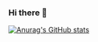 ### Hi there 👋

<!--
**WyattChase/WyattChase** is a ✨ _special_ ✨ repository because its `README.md` (this file) appears on your GitHub profile.

Here are some ideas to get you started:

- 🔭 I’m currently working on GigHive Project
- 🌱 I’m currently learning Python,BackEnd
- 👯 I’m looking to collaborate on ...
- 🤔 I’m looking for help with anything that will help challenge and help me grow
- 💬 Ask me about ...
- 📫 How to reach me: 
- 😄 Pronouns: He/him
- ⚡ Fun fact: My Sax's name is Kara 
-->

[![Anurag's GitHub stats](https://github-readme-stats.vercel.app/api?username=WyattChase)](https://github.com/WyattChase/github-readme-stats)
